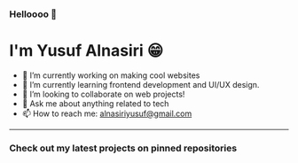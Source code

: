 ### Helloooo 👋
# I'm Yusuf Alnasiri 😁
- 🔭 I’m currently working on making cool websites
- 🌱 I’m currently learning frontend development and UI/UX design.
- 👯 I’m looking to collaborate on web projects!
- 💬 Ask me about anything related to tech
- 📫 How to reach me: alnasiriyusuf@gmail.com
---
### **Check out my latest projects on pinned repositories**
